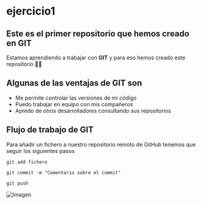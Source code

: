 # ejercicio1
## Este es el primer repositorio que hemos creado en GIT
Estamos aprendiendo a trabajar con **GIT** y para eso hemos creado este repositorio.:student:
## Algunas de las ventajas de GIT son
- Me permite controlar las versiones de mi código
- Puedo trabajar en equipo con mis compañeros
- Apredo de otros desarrolladores consultando sus repositorios

## Flujo de trabajo de GIT
Para añadir un fichero a nuestro repositorio remoto de GitHub tenemos que seguir los siguientes pasos
```
git add fichero
```
```
git commit -m "Comentario sobre el commit"
```
```
git push
```
![Imagen](https://vabadus.es/images/cache/imagen_nodo/images/articulos/5c9deedea0c7e844300455.png)
